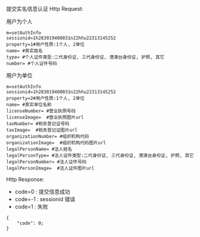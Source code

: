 提交实名信息认证
Http Request: 

用户为个人

```
m=setAuthInfo
sessionid=1h283019400031n22hhu22313145252
property=1#用户性质:1个人, 2单位
name= #真实姓名
type= #个人证件类型:二代身份证, 三代身份证, 港澳台身份证, 护照, 其它
number= #个人证件号码
``` 

用户为单位

```
m=setAuthInfo
sessionid=1h283019400031n22hhu22313145252
property=2#用户性质:1个人, 2单位
name= #真实单位名称
licenseNumber= #营业执照号码
licenseImage=  #营业执照图片url
taxNumber= #税务登记证号码
taxImage=  #税务登记证图片url
organizationNumber= #组织机构代码
organizationImage=  #组织机构代码图片url
legalPersonName= #法人姓名
legalPersonType= #法人证件类型:二代身份证, 三代身份证, 港澳台身份证, 护照, 其它
legalPersonNumber= #法人证件号码
legalPersonImage=  #法人证件图片url
``` 

Http Response:

- code=0 : 提交信息成功
- code=-1 : sessionid 错误
- code=1 : 失败

``` 
{ 
    "code": 0;
} 
```
